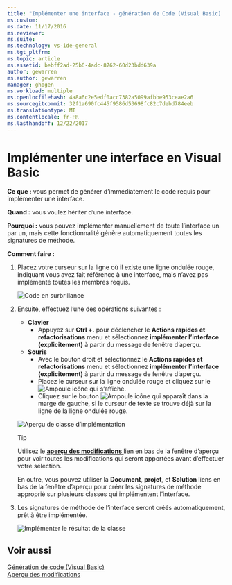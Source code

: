 ```yaml
---
title: "Implémenter une interface - génération de Code (Visual Basic) | Documents Microsoft"
ms.custom: 
ms.date: 11/17/2016
ms.reviewer: 
ms.suite: 
ms.technology: vs-ide-general
ms.tgt_pltfrm: 
ms.topic: article
ms.assetid: bebff2ad-25b6-4adc-8762-60d23bdd639a
author: gewarren
ms.author: gewarren
manager: ghogen
ms.workload: multiple
ms.openlocfilehash: 4a8a6c2e5edf0acc7382a5099afbbe953ceae2a6
ms.sourcegitcommit: 32f1a690fc445f9586d53698fc82c7debd784eeb
ms.translationtype: MT
ms.contentlocale: fr-FR
ms.lasthandoff: 12/22/2017
---
```

# <a name="implement-an-interface-in-visual-basic"></a>Implémenter une interface en Visual Basic
**Ce que :** vous permet de générer d’immédiatement le code requis pour implémenter une interface. 

**Quand :** vous voulez hériter d’une interface.  

**Pourquoi :** vous pouvez implémenter manuellement de toute l’interface un par un, mais cette fonctionnalité génère automatiquement toutes les signatures de méthode. 

**Comment faire :**

1. Placez votre curseur sur la ligne où il existe une ligne ondulée rouge, indiquant vous avez fait référence à une interface, mais n’avez pas implémenté toutes les membres requis.

   ![Code en surbrillance](media/interface_highlight.png)

1. Ensuite, effectuez l’une des opérations suivantes :
   * **Clavier**
     * Appuyez sur **Ctrl +.** pour déclencher le **Actions rapides et refactorisations** menu et sélectionnez **implémenter l’interface (explicitement)** à partir du message de fenêtre d’aperçu.
   * **Souris**
     * Avec le bouton droit et sélectionnez le **Actions rapides et refactorisations** menu et sélectionnez **implémenter l’interface (explicitement)** à partir du message de fenêtre d’aperçu.
     * Placez le curseur sur la ligne ondulée rouge et cliquez sur le ![Ampoule](media/bulb.png) icône qui s’affiche.
     * Cliquez sur le bouton ![Ampoule](media/bulb.png) icône qui apparaît dans la marge de gauche, si le curseur de texte se trouve déjà sur la ligne de la ligne ondulée rouge.

   ![Aperçu de classe d’implémentation](media/interface_preview.png)

   >[!TIP]
   >Utilisez le [ **aperçu des modifications** ](../../ide/preview-changes.md) lien en bas de la fenêtre d’aperçu pour voir toutes les modifications qui seront apportées avant d’effectuer votre sélection.
   >
   >En outre, vous pouvez utiliser la **Document**, **projet**, et **Solution** liens en bas de la fenêtre d’aperçu pour créer les signatures de méthode approprié sur plusieurs classes qui implémentent l’interface.

1. Les signatures de méthode de l’interface seront créés automatiquement, prêt à être implémentée.

   ![Implémenter le résultat de la classe](media/interface_result.png)

## <a name="see-also"></a>Voir aussi  
[Génération de code (Visual Basic)](../code-generation-vb.md)  
[Aperçu des modifications](../../ide/preview-changes.md)